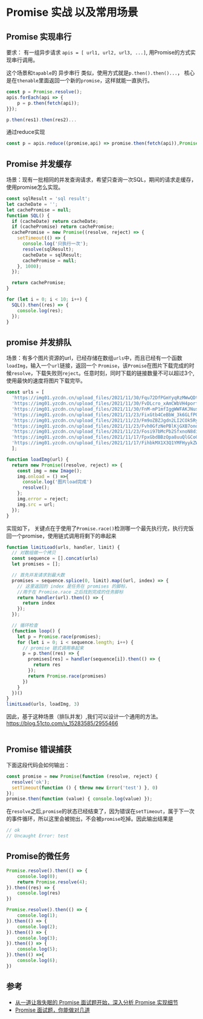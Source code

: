 # Promise 实战 以及常用场景

## Promise 实现串行

要求： 有一组异步请求 `apis = [ url1, url2, url3, ...]`, 用Promise的方式实现串行调用。

这个场景和`tapable`的 异步串行 类似，使用方式就是`p.then().then()...`， 核心是在`thenable`里面返回一个新的`promise`，这样就能一直执行。

```js
const p = Promise.resolve();
apis.forEach(api => {
    p = p.then(fetch(api));
}});

p.then(res1).then(res2)...
```

通过reduce实现

```js
const p = apis.reduce((promise,api) => promise.then(fetch(api)),Promise.resolve())
```

## Promise 并发缓存

场景：现有一批相同的并发查询请求，希望只查询一次SQL，期间的请求走缓存，使用promise怎么实现。

```js
const sqlResult = 'sql result';
let cacheDate = '';
let cachePromise = null;
function SQL() {
  if (cacheDate) return cacheDate;
  if (cachePromise) return cachePromise;
  cachePromise = new Promise((resolve, reject) => {
    setTimeout(() => {
      console.log('只执行一次');
      resolve(sqlResult);
      cacheDate = sqlResult;
      cachePromise = null;
    }, 1000);
  });

  return cachePromise;
}

for (let i = 0; i < 10; i++) {
  SQL().then((res) => {
    console.log(res);
  });
}

```

## promise 并发排队

场景：有多个图片资源的url，已经存储在数组`urls`中，而且已经有一个函数`loadImg`，输入一个`url`链接，返回一个 `Promise`，该`Promise`在图片下载完成的时候`resolve`，下载失败则`reject`。任意时刻，同时下载的链接数量不可以超过3个,使用最快的速度将图片下载完毕。

```js
const urls = [
  'https://img01.yzcdn.cn/upload_files/2021/11/30/Fqu72DfPGmYyqRzMWwQDtYVWz2iG.png',
  'https://img01.yzcdn.cn/upload_files/2021/11/30/FvDLcro_xAmCWbVH4porfft6zonI.png',
  'https://img01.yzcdn.cn/upload_files/2021/11/30/FnM-mP1mfIggWWFAKJNusWm1mlKz.png',
  'https://img01.yzcdn.cn/upload_files/2021/11/23/FixGtb4CeBbW_3k6GLfP0hVhgRfp.png',
  'https://img01.yzcdn.cn/upload_files/2021/11/23/Fm9oZBZJgdn2LI2COk5Ry7hhcMhV.png',
  'https://img01.yzcdn.cn/upload_files/2021/11/23/Fvh0GfzNePBlKjGXB7onoJqekRN_.png',
  'https://img01.yzcdn.cn/upload_files/2021/11/23/Fosi97bMcPb2SfxnoN8di72U7G8b.png',
  'https://img01.yzcdn.cn/upload_files/2021/11/17/FpxGbdBBzOpa8uuQlGCo0-Ggo44K.png',
  'https://img01.yzcdn.cn/upload_files/2021/11/17/FihbkMX1X3Q1YMFHyykZWd7X0T4k.png',
  ];

function loadImg(url) {
  return new Promise((resolve, reject) => {
    const img = new Image();
    img.onload = () =>{
      console.log('图片load完成')
      resolve();
    };
    img.error = reject;
    img.src = url;
  });
} 
```

实现如下， 关键点在于使用了`Promise.race()`检测哪一个最先执行完，执行完饭回一个promise，使用链式调用将剩下的串起来

```js
function limitLoad(urls, handler, limit) {
  // 对数组做一个拷贝
  const sequence = [].concat(urls)
  let promises = [];

  // 首先并发请求到最大数
  promises = sequence.splice(0, limit).map((url, index) => {
    // 这里返回的 index 是任务在 promises 的脚标，
    //用于在 Promise.race 之后找到完成的任务脚标
    return handler(url).then(() => {
      return index
    });
  });

  // 循环检查
  (function loop() {
    let p = Promise.race(promises);
    for (let i = 0; i < sequence.length; i++) {
      // promise 链式调用串起来
      p = p.then((res) => {
        promises[res] = handler(sequence[i]).then(() => {
          return res
        });
        return Promise.race(promises)
      })
    }
  })()
}
limitLoad(urls, loadImg, 3)
```

因此，基于这种场景（排队并发）,我们可以设计一个通用的方法。
https://blog.51cto.com/u_15283585/2955466

```js

```

## Promise 错误捕获

下面这段代码会如何输出：

```js
const promise = new Promise(function (resolve, reject) {
  resolve('ok');
  setTimeout(function () { throw new Error('test') }, 0)
});
promise.then(function (value) { console.log(value) });
```

在`resolve`之后,`promise`的状态已经结束了，因为错误在`setTimeout`，属于下一次的事件循环，所以这里会被抛出，不会被`promise`吃掉。因此输出结果是

```js
// ok
// Uncaught Error: test
```

## Promise的微任务

```js
Promise.resolve().then(() => {
    console.log(0);
    return Promise.resolve(4);
}).then((res) => {
    console.log(res)
})

Promise.resolve().then(() => {
    console.log(1);
}).then(() => {
    console.log(2);
}).then(() => {
    console.log(3);
}).then(() => {
    console.log(5);
}).then(() =>{
    console.log(6);
})
```


## 参考

- [从一道让我失眠的 Promise 面试题开始，深入分析 Promise 实现细节](https://juejin.cn/post/6945319439772434469#heading-31)
- [Promise 面试题，你能做对几道](https://leetcode-cn.com/circle/discuss/sQXY3u/)